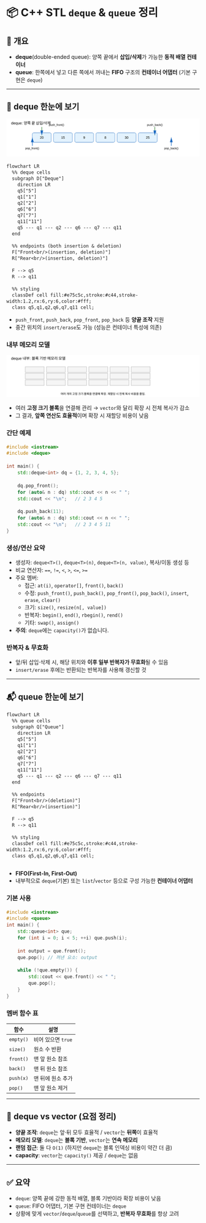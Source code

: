 
# 📦 C++ STL `deque` & `queue` 정리

## 🧩 개요

- **deque**(double-ended queue): 양쪽 끝에서 **삽입/삭제**가 가능한 **동적 배열 컨테이너**  
- **queue**: 한쪽에서 넣고 다른 쪽에서 꺼내는 **FIFO** 구조의 **컨테이너 어댑터** (기본 구현은 `deque`)

---

## 🧱 deque 한눈에 보기

![Deque Ops](/image/deque_ops.svg)
```mermaid
flowchart LR
  %% deque cells
  subgraph D["Deque"]
    direction LR
    q5["5"]
    q1["1"]
    q2["2"]
    q6["6"]
    q7["7"]
    q11["11"]
    q5 --- q1 --- q2 --- q6 --- q7 --- q11
  end

  %% endpoints (both insertion & deletion)
  F["Front<br/>(insertion, deletion)"]
  R["Rear<br/>(insertion, deletion)"]

  F --> q5
  R --> q11

  %% styling
  classDef cell fill:#e75c5c,stroke:#c44,stroke-width:1.2,rx:6,ry:6,color:#fff;
  class q5,q1,q2,q6,q7,q11 cell;

```

- `push_front`, `push_back`, `pop_front`, `pop_back` 등 **양끝 조작** 지원
- 중간 위치의 `insert/erase`도 가능 (성능은 컨테이너 특성에 의존)

### 내부 메모리 모델
![Deque Blocks](/image/deque_blocks.svg)

- 여러 **고정 크기 블록**을 연결해 관리 → `vector`와 달리 확장 시 전체 복사가 감소
- 그 결과, **앞쪽 연산도 효율적**이며 확장 시 재할당 비용이 낮음

### 간단 예제
```cpp
#include <iostream>
#include <deque>

int main() {
    std::deque<int> dq = {1, 2, 3, 4, 5};

    dq.pop_front();
    for (auto& n : dq) std::cout << n << " ";
    std::cout << "\n";   // 2 3 4 5

    dq.push_back(11);
    for (auto& n : dq) std::cout << n << " ";
    std::cout << "\n";   // 2 3 4 5 11
}
```

### 생성/연산 요약
- 생성자: `deque<T>()`, `deque<T>(n)`, `deque<T>(n, value)`, 복사/이동 생성 등
- 비교 연산자: `==`, `!=`, `<`, `>`, `<=`, `>=`
- 주요 멤버:
  - 접근: `at(i)`, `operator[]`, `front()`, `back()`
  - 수정: `push_front()`, `push_back()`, `pop_front()`, `pop_back()`, `insert`, `erase`, `clear()`
  - 크기: `size()`, `resize(n[, value])`
  - 반복자: `begin()`, `end()`, `rbegin()`, `rend()`
  - 기타: `swap()`, `assign()`  
- **주의**: `deque`에는 `capacity()`가 없습니다.

### 반복자 & 무효화
- 앞/뒤 삽입·삭제 시, 해당 위치와 **이후 일부 반복자가 무효화**될 수 있음
- `insert/erase` 후에는 반환되는 반복자를 사용해 갱신할 것

---

## 📬 queue 한눈에 보기

```mermaid
flowchart LR
  %% queue cells
  subgraph Q["Queue"]
    direction LR
    q5["5"]
    q1["1"]
    q2["2"]
    q6["6"]
    q7["7"]
    q11["11"]
    q5 --- q1 --- q2 --- q6 --- q7 --- q11
  end

  %% endpoints
  F["Front<br/>(deletion)"]
  R["Rear<br/>(insertion)"]

  F --> q5
  R --> q11

  %% styling
  classDef cell fill:#e75c5c,stroke:#c44,stroke-width:1.2,rx:6,ry:6,color:#fff;
  class q5,q1,q2,q6,q7,q11 cell;


```

- **FIFO(First-In, First-Out)**  
- 내부적으로 `deque`(기본) 또는 `list`/`vector` 등으로 구성 가능한 **컨테이너 어댑터**

### 기본 사용
```cpp
#include <iostream>
#include <queue>
int main() {
    std::queue<int> que;
    for (int i = 0; i < 5; ++i) que.push(i);

    int output = que.front();
    que.pop(); // 꺼낸 요소: output

    while (!que.empty()) {
        std::cout << que.front() << " ";
        que.pop();
    }
}
```

### 멤버 함수 표
| 함수 | 설명 |
|---|---|
| `empty()` | 비어 있으면 `true` |
| `size()` | 원소 수 반환 |
| `front()` | 맨 앞 원소 참조 |
| `back()` | 맨 뒤 원소 참조 |
| `push(x)` | 맨 뒤에 원소 추가 |
| `pop()` | 맨 앞 원소 제거 |

---

## 🔎 deque vs vector (요점 정리)
- **양끝 조작**: `deque`는 앞·뒤 모두 효율적 / `vector`는 **뒤쪽**이 효율적
- **메모리 모델**: `deque`는 **블록 기반**, `vector`는 **연속 메모리**
- **랜덤 접근**: 둘 다 `O(1)` (하지만 `deque`는 블록 인덱싱 비용이 약간 더 큼)
- **capacity**: `vector`는 `capacity()` 제공 / `deque`는 없음

---

## ✅ 요약
- `deque`: 양쪽 끝에 강한 동적 배열, 블록 기반이라 확장 비용이 낮음
- `queue`: FIFO 어댑터, 기본 구현 컨테이너는 `deque`
- 상황에 맞게 `vector`/`deque`/`queue`를 선택하고, **반복자 무효화**를 항상 고려

